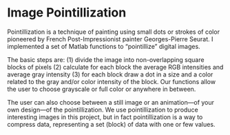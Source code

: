 # Image Pointillization
Pointillization is a technique of painting using small dots or strokes of color pioneered by French Post-Impressionist
painter Georges-Pierre Seurat. I implemented a set of Matlab functions to “pointillize” digital images.

The basic steps are:
(1) divide the image into non-overlapping square blocks of pixels
(2) calculate for each block the average RGB intensities and average gray intensity
(3) for each block draw a dot in a size and a color related to the gray and/or color intensity of the block. Our functions allow the user to choose grayscale or full color or anywhere in between. 

The user can also choose between a still image or an animation—of your own design—of the pointillization. We use pointillization to produce interesting images in this project, but in fact pointillization is a way to compress data, representing a set (block) of data with one or few values.

